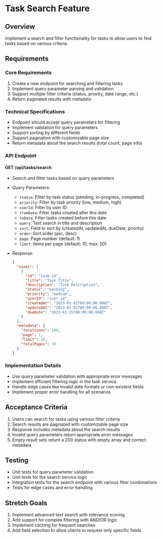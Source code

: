 # Task Search Feature

## Overview
Implement a search and filter functionality for tasks to allow users to find tasks based on various criteria.

## Requirements

### Core Requirements
1. Create a new endpoint for searching and filtering tasks
2. Implement query parameter parsing and validation
3. Support multiple filter criteria (status, priority, date range, etc.)
4. Return paginated results with metadata

### Technical Specifications
- Endpoint should accept query parameters for filtering
- Implement validation for query parameters
- Support sorting by different fields
- Support pagination with customizable page size
- Return metadata about the search results (total count, page info)

### API Endpoint

#### GET /api/tasks/search
- Search and filter tasks based on query parameters
- Query Parameters:
  - `status`: Filter by task status (pending, in-progress, completed)
  - `priority`: Filter by task priority (low, medium, high)
  - `userId`: Filter by user ID
  - `fromDate`: Filter tasks created after this date
  - `toDate`: Filter tasks created before this date
  - `query`: Text search in title and description
  - `sort`: Field to sort by (createdAt, updatedAt, dueDate, priority)
  - `order`: Sort order (asc, desc)
  - `page`: Page number (default: 1)
  - `limit`: Items per page (default: 10, max: 50)

- Response:
  ```json
  {
    "tasks": [
      {
        "id": "task-id",
        "title": "Task Title",
        "description": "Task Description",
        "status": "pending",
        "priority": "medium",
        "userId": "user-id",
        "createdAt": "2023-01-01T00:00:00.000Z",
        "updatedAt": "2023-01-01T00:00:00.000Z",
        "dueDate": "2023-01-15T00:00:00.000Z"
      }
    ],
    "metadata": {
      "totalCount": 100,
      "page": 1,
      "limit": 10,
      "totalPages": 10
    }
  }
  ```

### Implementation Details
- Use query parameter validation with appropriate error messages
- Implement efficient filtering logic in the task service
- Handle edge cases like invalid date formats or non-existent fields
- Implement proper error handling for all scenarios

## Acceptance Criteria
1. Users can search for tasks using various filter criteria
2. Search results are paginated with customizable page size
3. Response includes metadata about the search results
4. Invalid query parameters return appropriate error messages
5. Empty result sets return a 200 status with empty array and correct metadata

## Testing
- Unit tests for query parameter validation
- Unit tests for the search service logic
- Integration tests for the search endpoint with various filter combinations
- Tests for edge cases and error handling

## Stretch Goals
1. Implement advanced text search with relevance scoring
2. Add support for complex filtering with AND/OR logic
3. Implement caching for frequent searches
4. Add field selection to allow clients to request only specific fields
